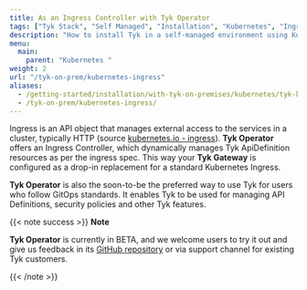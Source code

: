 ```yaml
---
title: As an Ingress Controller with Tyk Operator
tags: ["Tyk Stack", "Self Managed", "Installation", "Kubernetes", "Ingress", "Service Mesh", "Tyk Operator"]
description: "How to install Tyk in a self-managed environment using Kubernetes Ingress Controller with the Tyk Operator" 
menu:
  main:
    parent: "Kubernetes "
weight: 2
url: "/tyk-on-prem/kubernetes-ingress"
aliases:
  - /getting-started/installation/with-tyk-on-premises/kubernetes/tyk-kubernetes-ingress-controller/
  - /tyk-on-prem/kubernetes-ingress/
---
```


Ingress is an API object that manages external access to the services in a cluster, typically HTTP (source [kubernetes.io - ingress](https://kubernetes.io/docs/concepts/services-networking/ingress/)).
**Tyk Operator** offers an Ingress Controller, which dynamically manages Tyk ApiDefinition resources as per the ingress spec. 
This way your **Tyk Gateway** is configured as a drop-in replacement for a standard Kubernetes Ingress. 

**Tyk Operator** is also the soon-to-be the preferred way to use Tyk for users who follow GitOps standards. It enables Tyk to be used for managing API Definitions, security policies and other Tyk features.


{{< note success >}}
**Note**

**Tyk Operator** is currently in BETA, and we welcome users to try it out and give us feedback in its [GitHub repository](https://github.com/TykTechnologies/tyk-operator) or via support channel for existing Tyk customers.

{{< /note >}}
